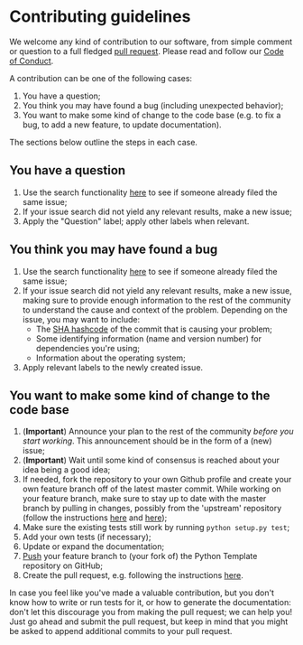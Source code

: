 # Contributing guidelines

We welcome any kind of contribution to our software, from simple comment or question to a full fledged [pull request](https://help.github.com/articles/about-pull-requests/). Please read and follow our [Code of Conduct](CODE_OF_CONDUCT.md).

A contribution can be one of the following cases:

1. You have a question;
1. You think you may have found a bug (including unexpected behavior);
1. You want to make some kind of change to the code base (e.g. to fix a bug, to add a new feature, to update documentation).

The sections below outline the steps in each case.

## You have a question

1. Use the search functionality [here](https://github.com/hunsville-open-source-ai/dsbaseline/issues) to see if someone already filed the same issue;
1. If your issue search did not yield any relevant results, make a new issue;
1. Apply the "Question" label; apply other labels when relevant.

## You think you may have found a bug

1. Use the search functionality [here](https://github.com/hunsville-open-source-ai/dsbaseline/issues) to see if someone already filed the same issue;
1. If your issue search did not yield any relevant results, make a new issue, making sure to provide enough information to the rest of the community to understand the cause and context of the problem. Depending on the issue, you may want to include:
    - The [SHA hashcode](https://help.github.com/articles/autolinked-references-and-urls/#commit-shas) of the commit that is causing your problem;
    - Some identifying information (name and version number) for dependencies you're using;
    - Information about the operating system;
1. Apply relevant labels to the newly created issue.

## You want to make some kind of change to the code base

1. (**Important**) Announce your plan to the rest of the community _before you start working_. This announcement should be in the form of a (new) issue;
1. (**Important**) Wait until some kind of consensus is reached about your idea being a good idea;
1. If needed, fork the repository to your own Github profile and create your own feature branch off of the latest master commit. While working on your feature branch, make sure to stay up to date with the master branch by pulling in changes, possibly from the 'upstream' repository (follow the instructions [here](https://help.github.com/articles/configuring-a-remote-for-a-fork/) and [here](https://help.github.com/articles/syncing-a-fork/));
1. Make sure the existing tests still work by running ``python setup.py test``;
1. Add your own tests (if necessary);
1. Update or expand the documentation;
1. [Push](http://rogerdudler.github.io/git-guide/) your feature branch to (your fork of) the Python Template repository on GitHub;
1. Create the pull request, e.g. following the instructions [here](https://help.github.com/articles/creating-a-pull-request/).

In case you feel like you've made a valuable contribution, but you don't know how to write or run tests for it, or how to generate the documentation: don't let this discourage you from making the pull request; we can help you! Just go ahead and submit the pull request, but keep in mind that you might be asked to append additional commits to your pull request.
